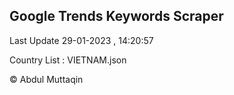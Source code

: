 

## Google Trends Keywords Scraper 
 
Last Update 29-01-2023 , 14:20:57

Country List :
VIETNAM.json



© Abdul Muttaqin 
